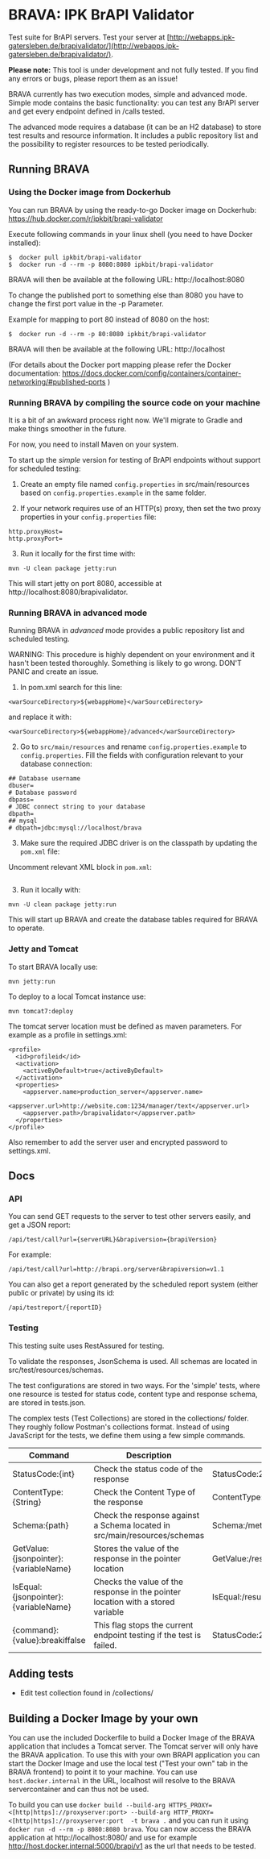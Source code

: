 # BRAVA: IPK BrAPI Validator

Test suite for BrAPI servers. Test your server at [http://webapps.ipk-gatersleben.de/brapivalidator/](http://webapps.ipk-gatersleben.de/brapivalidator/).

**Please note:** This tool is under development and not fully tested. If you find any errors or bugs, please report them as an issue!

BRAVA currently has two execution modes, simple and advanced mode. Simple mode contains the basic functionality: you can test any BrAPI server and get every endpoint defined in /calls tested.

The advanced mode requires a database (it can be an H2 database) to store test results and resource information. It includes a public repository list and the possibility to register resources to be tested periodically.

## Running BRAVA

### Using the Docker image from Dockerhub

You can run BRAVA by using the ready-to-go Docker image on Dockerhub: https://hub.docker.com/r/ipkbit/brapi-validator

Execute following commands in your linux shell (you need to have Docker installed):

```
$  docker pull ipkbit/brapi-validator
$  docker run -d --rm -p 8080:8080 ipkbit/brapi-validator
```
BRAVA will then be available at the following URL: http://localhost:8080

To change the published port to something else than 8080 you have to change the first port value in the -p Parameter.

Example for mapping to port 80 instead of 8080 on the host:
```
$  docker run -d --rm -p 80:8080 ipkbit/brapi-validator
```
BRAVA will then be available at the following URL: http://localhost

(For details about the Docker port mapping please refer the Docker documentation: https://docs.docker.com/config/containers/container-networking/#published-ports )


### Running BRAVA by compiling the source code on your machine

It is a bit of an awkward process right now. We'll migrate to Gradle and make things smoother in the future.

For now, you need to install Maven on your system.

To start up the *simple* version for testing of BrAPI endpoints without support for scheduled testing:

1. Create an empty file named `config.properties` in src/main/resources based on `config.properties.example` in the same folder.

2. If your network requires use of an HTTP(s) proxy, then set the two proxy properties in your `config.properties` file:
```
http.proxyHost=
http.proxyPort=
```

3. Run it locally for the first time with:
```
mvn -U clean package jetty:run
```

This will start jetty on port 8080, accessible at http://localhost:8080/brapivalidator.


### Running BRAVA in advanced mode

Running BRAVA in *advanced* mode provides a public repository list and scheduled testing.

WARNING: This procedure is highly dependent on your environment and it hasn't been tested thoroughly. Something is likely to go wrong. DON'T PANIC and create an issue.

1. In pom.xml search for this line:
```
<warSourceDirectory>${webappHome}</warSourceDirectory>
```
and replace it with:
```
<warSourceDirectory>${webappHome}/advanced</warSourceDirectory>
```

2. Go to `src/main/resources` and rename `config.properties.example` to `config.properties`. Fill the fields with configuration relevant to your database connection:


```properties
## Database username
dbuser=
# Database password
dbpass=
# JDBC connect string to your database
dbpath=
## mysql
# dbpath=jdbc:mysql://localhost/brava
```

3. Make sure the required JDBC driver is on the classpath by updating the `pom.xml` file:

Uncomment relevant XML block in `pom.xml`:

```xml

```



3. Run it locally with:
```
mvn -U clean package jetty:run
```
This will start up BRAVA and create the database tables required for BRAVA to operate.


### Jetty and Tomcat

To start BRAVA locally use:

```
mvn jetty:run
```

To deploy to a local Tomcat instance use:

```
mvn tomcat7:deploy
```

The tomcat server location must be defined as maven parameters. For example as a profile in settings.xml:

```
<profile>
  <id>profileid</id>
  <activation>
    <activeByDefault>true</activeByDefault>
  </activation>
  <properties>
    <appserver.name>production_server</appserver.name>
    <appserver.url>http://website.com:1234/manager/text</appserver.url>
    <appserver.path>/brapivalidator</appserver.path>
  </properties>
</profile>

```
Also remember to add the server user and encrypted password to settings.xml.


## Docs

### API

You can send GET requests to the server to test other servers easily, and get a JSON report:
```
/api/test/call?url={serverURL}&brapiversion={brapiVersion}
```
For example:
```
/api/test/call?url=http://brapi.org/server&brapiversion=v1.1
```

You can also get a report generated by the scheduled report system (either public or private) by using its id:
```
/api/testreport/{reportID}
```

### Testing

This testing suite uses RestAssured for testing.

To validate the responses, JsonSchema is used. All schemas are located in src/test/resources/schemas.

The test configurations are stored in two ways. For the 'simple' tests, where one resource is tested for status code, content type and response schema, are stored in tests.json.

The complex tests (Test Collections) are stored in the collections/ folder. They roughly follow Postman's collections format. Instead of using JavaScript for the tests, we define them using a few simple commands.

| Command  | Description  | Example  |
|---|---|---|
|StatusCode:{int} | Check the status code of the response  | StatusCode:200 |
|ContentType:{String} | Check the Content Type of the response  | ContentType:application/json |
|Schema:{path} | Check the response against a Schema located in src/main/resources/schemas | Schema:/metadata |
|GetValue:{jsonpointer}:{variableName} | Stores the value of the response in the pointer location | GetValue:/result/data/0/germplasmDbId:germplasmDbId |
|IsEqual:{jsonpointer}:{variableName} | Checks the value of the response in the pointer location with a stored variable |IsEqual:/result/germplasmDbId:germplasmDbId |
|{command}:{value}:breakiffalse | This flag stops the current endpoint testing if the test is failed. | StatusCode:200:breakiffalse |

## Adding tests

* Edit test collection found in /collections/

## Building a Docker Image by your own

You can use the included Dockerfile to build a Docker Image of the BRAVA application that includes a Tomcat server. The Tomcat server will only have the BRAVA application. To use this with your own BRAPI application you can start the Docker Image and use the local test ("Test your own" tab in the BRAVA frontend) to point it to your machine. You can use `host.docker.internal` in the URL, localhost  will resolve to the BRAVA servercontainer and can thus not be used.

To build you can use `docker build --build-arg HTTPS_PROXY=<[http|https]://proxyserver:port> --build-arg HTTP_PROXY=<[http|https]://proxyserver:port  -t brava .` and you can run it using `docker run -d --rm -p 8080:8080 brava`. You can now access the BRAVA application at http://localhost:8080/ and use for example http://host.docker.internal:5000/brapi/v1 as the url that needs to be tested.

